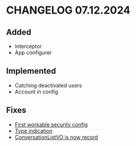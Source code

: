 # CHANGELOG 07.12.2024
## Added
- Interceptor 
- App configurer
## Implemented
- Catching deactivated users
- Account in config
## Fixes
- [First workable security config](https://github.com/q2L3ntk/NMAPICore/commit/b09e99a0c757e041f729f05dc8ffe15277eb09b3)
- [Type indication](https://github.com/q2L3ntk/NMAPICore/commit/c0e7e9cc1b4544d91a73a3c78f108e6ecc645a96)
- [ConversationListVO is now record](https://github.com/q2L3ntk/NMAPICore/commit/ed642a59168784a293ce0158efd1c63259907ce1)
